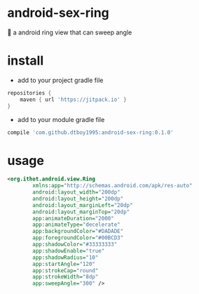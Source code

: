 # android-sex-ring
:ring:  a android ring view that can sweep angle

# install
- add to your project gradle file

```gradle
repositories {
    maven { url 'https://jitpack.io' }
}
```
- add to your module gradle file

```gradle
compile 'com.github.dtboy1995:android-sex-ring:0.1.0'
```

# usage
```xml
<org.ithot.android.view.Ring
        xmlns:app="http://schemas.android.com/apk/res-auto"
        android:layout_width="200dp"
        android:layout_height="200dp"
        android:layout_marginLeft="20dp"
        android:layout_marginTop="20dp"
        app:animateDuration="2000"
        app:animateType="decelerate"
        app:backgroundColor="#DADADE"
        app:foregroundColor="#00BCD3"
        app:shadowColor="#33333333"
        app:shadowEnable="true"
        app:shadowRadius="10"
        app:startAngle="120"
        app:strokeCap="round"
        app:strokeWidth="8dp"
        app:sweepAngle="300" />
```
